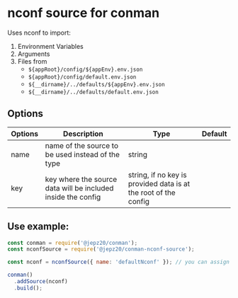 # nconf source for conman

Uses nconf to import:

1. Environment Variables
1. Arguments
1. Files from
   - `${appRoot}/config/${appEnv}.env.json`
   - `${appRoot}/config/default.env.json`
   - `${__dirname}/../defaults/${appEnv}.env.json`
   - `${__dirname}/../defaults/default.env.json`


## Options
| Options       | Description                                                                    | Type    | Default                         |
| ------------- | ------------------------------------------------------------------------------ | ------- | ------------------------------- |
| name           | name of the source to be used instead of the type | string  | |
| key    |  key where the source data will be included inside the config| string, if no key is provided data is at the root of the config | |

## Use example:

```js
const conman = require('@jepz20/conman');
const nconfSource = require('@jepz20/conman-nconf-source');

const nconf = nconfSource({ name: 'defaultNconf' }); // you can assign a name

conman()
  .addSource(nconf)
  .build();
```
